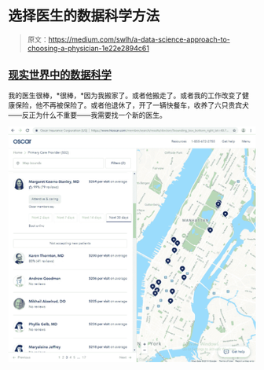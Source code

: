# 选择医生的数据科学方法

> 原文：<https://medium.com/swlh/a-data-science-approach-to-choosing-a-physician-1e22e2894c61>

## [现实世界中的数据科学](https://towardsdatascience.com/tagged/ds-in-the-real-world)

我的医生很棒，*很棒，*因为我搬家了。或者他搬走了。或者我的工作改变了健康保险，他不再被保险了。或者他退休了，开了一辆快餐车，收养了六只贵宾犬——反正为什么不重要——我需要找一个新的医生。

![](img/d0b7a356b6fc6820984dd3701479b800.png)